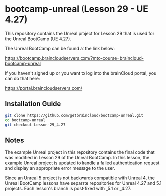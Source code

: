 # bootcamp-unreal (Lesson 29 - UE 4.27)

This repository contains the Unreal project for Lesson 29 that is used for the Unreal BootCamp (UE 4.27).

The Unreal BootCamp can be found at the link below:

https://bootcamp.braincloudservers.com/?mto-course=braincloud-bootcamp-unreal


If you haven't signed up or you want to log into the brainCloud portal, you can do that here:

https://portal.braincloudservers.com/


## Installation Guide

```bash
git clone https://github.com/getbraincloud/bootcamp-unreal.git
cd bootcamp-unreal
git checkout Lesson-29_4.27
```

## Notes

The example Unreal project in this repository contains the final code that was modified in Lesson 29 of the Unreal BootCamp. In this lesson, the example Unreal project is updated to handle a failed authentication request and display an appropriate error message to the user.

Since an Unreal 5 project is not backwards compatible with Unreal 4, the Unreal BootCamp lessons have separate repositories for Unreal 4.27 and 5.1 projects. Each lesson's branch is post-fixed with _5.1 or _4.27.
